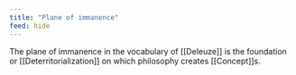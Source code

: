 ```yaml
---
title: "Plane of immanence"
feed: hide
---
```


The plane of immanence in the vocabulary of [[Deleuze]] is the foundation or [[Deterritorialization]] on which philosophy creates [[Concept]]s. 